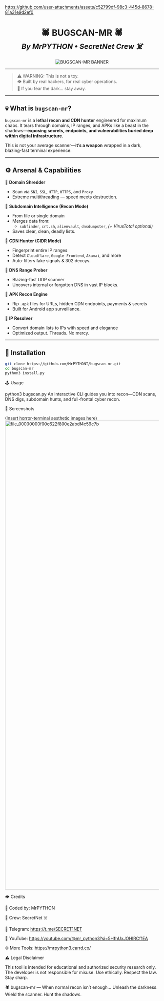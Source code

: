 



https://github.com/user-attachments/assets/c52799df-98c3-445d-8678-81a31e9d2ef0



<h1 align="center">
  🕷️ BUGSCAN-MR 🕷️<br>
  <sub><i>By MrPYTHON • SecretNet Crew ☠️</i></sub>
</h1>

<p align="center">
  <img src="https://raw.githubusercontent.com/MrPYTHONI/bugscan-mr/main/banner.png" alt="BUGSCAN-MR BANNER" />
</p>

---

> ⚠️ WARNING: This is not a toy.  
> 👁️ Built by real hackers, for real cyber operations.  
> 🧠 If you fear the dark… stay away.

---

## 💀 What is `bugscan-mr`?

`bugscan-mr` is a **lethal recon and CDN hunter** engineered for maximum chaos. It tears through domains, IP ranges, and APKs like a beast in the shadows—**exposing secrets, endpoints, and vulnerabilities buried deep within digital infrastructure**.

This is not your average scanner—**it’s a weapon** wrapped in a dark, blazing-fast terminal experience.

---

## ⚙️ Arsenal & Capabilities

🧠 **Domain Shredder**  
- Scan via `SNI`, `SSL`, `HTTP`, `HTTPS`, and `Proxy`  
- Extreme multithreading — speed meets destruction.

🧠 **Subdomain Intelligence (Recon Mode)**  
- From file or single domain  
- Merges data from:  
  - `subfinder`, `crt.sh`, `alienvault`, `dnsdumpster`, *(+ VirusTotal optional)*  
- Saves clear, clean, deadly lists.

🧠 **CDN Hunter (CIDR Mode)**  
- Fingerprint entire IP ranges  
- Detect `Cloudflare`, `Google Frontend`, `Akamai`, and more  
- Auto-filters fake signals & 302 decoys.

🧠 **DNS Range Prober**  
- Blazing-fast UDP scanner  
- Uncovers internal or forgotten DNS in vast IP blocks.

🧠 **APK Recon Engine**  
- Rip `.apk` files for URLs, hidden CDN endpoints, payments & secrets  
- Built for Android app surveillance.

🧠 **IP Resolver**  
- Convert domain lists to IPs with speed and elegance  
- Optimized output. Threads. No mercy.

---

## 🧪 Installation

```bash
git clone https://github.com/MrPYTHONI/bugscan-mr.git
cd bugscan-mr
python3 install.py
```

🕹️ Usage

python3 bugscan.py 
An interactive CLI guides you into recon—CDN scans, DNS digs, subdomain hunts, and full-frontal cyber recon.

🧠 Screenshots

(Insert horror-terminal aesthetic images here)
<img width="1024" height="1536" alt="file_00000000f00c622f800e2abdf4c59c7b" src="https://github.com/user-attachments/assets/217074dc-b062-42a7-9a5e-45e3270d101b" />

👁️ Credits

🧠 Coded by: MrPYTHON

🧠 Crew: SecretNet ☠️

📡 Telegram: https://t.me/SECRET1NET

🎥 YouTube: https://youtube.com/@mr_python3?si=5HfhUxJOHlRCf1EA

🌐 More Tools: https://mrpython3.carrd.co/ 

⚠️ Legal Disclaimer

This tool is intended for educational and authorized security research only.
The developer is not responsible for misuse.
Use ethically. Respect the law. Stay sharp.

🕷️ bugscan-mr — When normal recon isn’t enough...
Unleash the darkness. Wield the scanner. Hunt the shadows.
